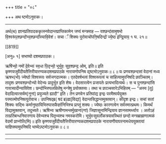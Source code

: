 +++
title = "०८"

+++
अथ  ष्टमोऽनुवाकः।
_________
अर्थ(थ) ज्ञानप्रतिपादककृत्स्नवेदान्तप्राप्तिकामेन  जप्यं मन्त्रमाह —
यश्छन्द॑सामृ॒षभो  वि॒श्वरू॑प॒श्छन्दो॑भ्य॒श्छन्दाँ॑स्यावि॒वेश॑।
सचा ँ शिक्यः पुरोवाचो॑पनि॒षदिन्द्रो॑ ज्ये॒ष्ठ इ॑न्द्रि॒याय॒
१ घ. २१॥

[[819]]

[अनु०  १]    सभाष्यो दशमप्रपाठकः।

ऋषि॑भ्यो॒ नमो॑ दे॒वेभ्यः॑ स्व॒धा पि॒तृभ्यो॒ भूर्भुवः॒ सुव॒श्छन्द॒  ओम्, इति॥
इति कृष्णयजुर्वेदीयतैत्तिरीयारण्यकदशमप्रपाठके  नारायणोपनिष
द्यष्टमोऽनुवाकः॥ ८॥
यः  प्रणवश्छन्दसां वेदानां  मध्य ऋषभ(भो) ज्येष्ठो विश्वरूपः  सर्वजगदात्मकः। एतदेवर्षभत्वं  विश्वरूपत्वं च सांहित्यामुपनिषदि  प्रपञ्चितम्। तादृशः प्रणवश्छन्दोभ्यो वेदेभ्यः प्रादुर्भूत इति  शेषः। वेदसारत्वेन प्रजापतेः प्रत्यभादित्यर्थः। स च पुनश्छन्दांसि गायत्र्यादीन्याविवेश। छन्दोभिरुपलक्षितेषु मन्त्रेषु प्रयोक्तव्यः। तथा च प्रपञ्चसारेऽभिहितम् — “अस्य [तु] वेदादित्वात्सर्वम[नूनां] प्रयुज्यते ह्यादौ” इति। तेन प्रणवेन प्रतिपांद्य इन्द्रः परमैश्वर्ययुक्तः परमात्मोपनिषत्पुरोवाच। उपनिषद्ब्र( षदं ब्र)ह्म[विद्यां] वेदान्तसिद्धान्तमुक्तवान्। कीदृश इन्द्रः। सचां सतां शिक्यः सद्भिः कर्मानुष्ठायिभिरुपासकैर्ज्ञानिभिश्च प्राप्तुं शक्यः। ज्येष्ठः कारणत्वेन सर्वस्मात्प्रथमः। किमर्थं विद्यामुक्तवान्, तदुच्यते। ऋषिभ्य ऋषीणामन्तर्मुखानां(णां) जिज्ञासूनामिन्द्रियाय ज्ञानसामर्थ्याय । अतोऽहं तत्प्रतिबन्धनिवारणाय देवेभ्यश्च पितृभ्यश्च नमस्करोमि। भूर्भुवःसुवर्लोकत्रयावस्थितं छन्दो मन्त्रब्राह्मणात्मकं वेदमों प्राप्नोति(मि)॥
इति कृष्णयजुर्वेदीयतैत्तिरीयारण्यकदशमप्रपाठके  नारायणीयापरनामधेययुक्तायां
याज्ञिक्यामुपनिषदि  भाष्येऽष्टमोऽनुवाकः॥ ८॥
__________
__________
